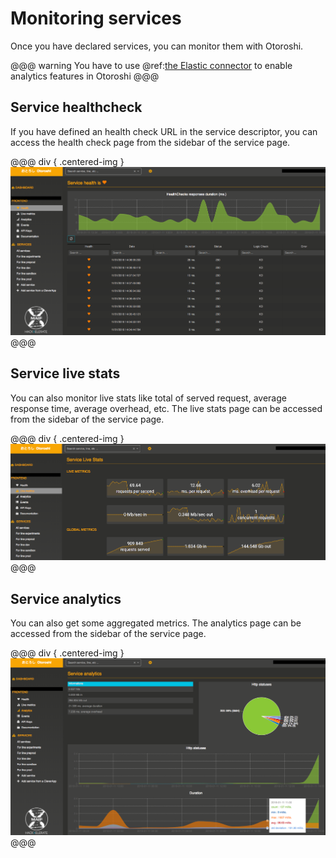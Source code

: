 # Monitoring services

Once you have declared services, you can monitor them with Otoroshi.

@@@ warning
You have to use @ref:[the Elastic connector](../connectors/elastic.md) to enable analytics features in Otoroshi
@@@

## Service healthcheck

If you have defined an health check URL in the service descriptor, you can access the health check page from the sidebar of the service page.

@@@ div { .centered-img }
<img src="../img/service-healthcheck.png" />
@@@

## Service live stats

You can also monitor live stats like total of served request, average response time, average overhead, etc. The live stats page can be accessed from the sidebar of the service page.

@@@ div { .centered-img }
<img src="../img/service-live-stats.png" />
@@@

## Service analytics

You can also get some aggregated metrics. The analytics page can be accessed from the sidebar of the service page.

@@@ div { .centered-img }
<img src="../img/service-analytics.png" />
@@@
